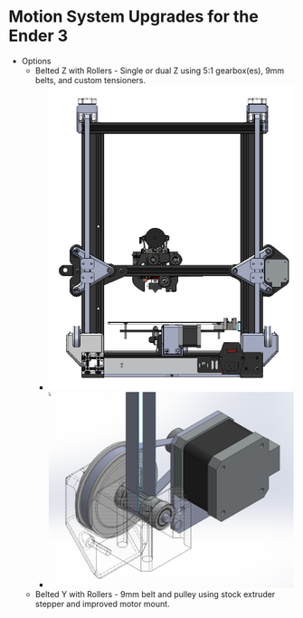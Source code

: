 # Motion System Upgrades for the Ender 3

- Options
	- Belted Z with Rollers - Single or dual Z using 5:1 gearbox(es), 9mm belts, and custom tensioners.
		- ![Image of BZ1](./Images/belted_Z_rollers_rear.png)
		- ![Image of BZ2](./Images/belted_Z_iso.png)
	- Belted Y with Rollers - 9mm belt and pulley using stock extruder stepper and improved motor mount. 

